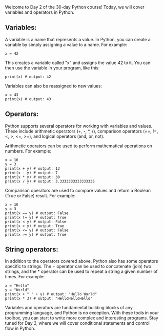 Welcome to Day 2 of the 30-day Python course! Today, we will cover variables and operators in Python.

## Variables:
A variable is a name that represents a value. In Python, you can create a variable by simply assigning a value to a name. For example:
```
x = 42

```

This creates a variable called "x" and assigns the value 42 to it. You can then use the variable in your program, like this:
```
print(x) # output: 42
```

Variables can also be reassigned to new values:

```
x = 43
print(x) # output: 43
```

## Operators:
Python supports several operators for working with variables and values. These include arithmetic operators (+, -, *, /), comparison operators (==, !=, <, >, <=, >=), and logical operators (and, or, not).

Arithmetic operators can be used to perform mathematical operations on numbers. For example:
```
x = 10
y = 3
print(x + y) # output: 13
print(x - y) # output: 7
print(x * y) # output: 30
print(x / y) # output: 3.3333333333333335

```

Comparison operators are used to compare values and return a Boolean (True or False) result. For example:
```
x = 10
y = 3
print(x == y) # output: False
print(x != y) # output: True
print(x < y) # output: False
print(x > y) # output: True
print(x <= y) # output: False
print(x >= y) # output: True
```

## String operators:
In addition to the operators covered above, Python also has some operators specific to strings. The + operator can be used to concatenate (join) two strings, and the * operator can be used to repeat a string a given number of times. 
For example:
```
x = "Hello"
y = "World"
print(x + " " + y) # output: "Hello World"
print(x * 3) # output: "HelloHelloHello"
```

Variables and operators are fundamental building blocks of any programming language, and Python is no exception. With these tools in your toolbox, you can start to write more complex and interesting programs. Stay tuned for Day 3, where we will cover conditional statements and control flow in Python.


